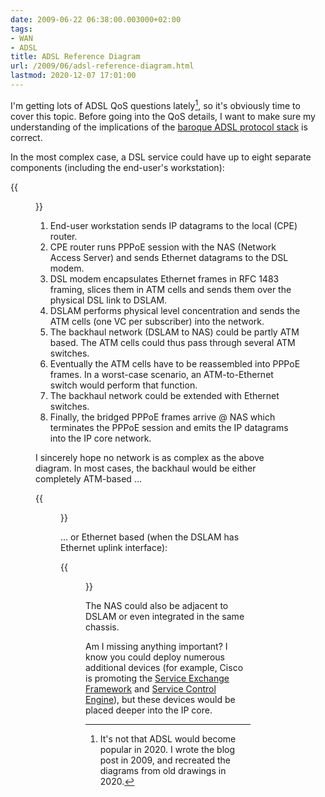 ```yaml
---
date: 2009-06-22 06:38:00.003000+02:00
tags:
- WAN
- ADSL
title: ADSL Reference Diagram
url: /2009/06/adsl-reference-diagram.html
lastmod: 2020-12-07 17:01:00
---
```

I'm getting lots of ADSL QoS questions lately[^1], so it's obviously time to cover this topic. Before going into the QoS details, I want to make sure my understanding of the implications of the [baroque ADSL protocol stack](/2009/03/adsl-overhead.html) is correct.

In the most complex case, a DSL service could have up to eight separate components (including the end-user's workstation):
<!--more-->

{{<figure src="ADSL_Reference_Diagram.png" caption="From end-user to core ISP network: ADSL components">}}

1.  End-user workstation sends IP datagrams to the local (CPE) router.
2.  CPE router runs PPPoE session with the NAS (Network Access Server) and sends Ethernet datagrams to the DSL modem.
3.  DSL modem encapsulates Ethernet frames in RFC 1483 framing, slices them in ATM cells and sends them over the physical DSL link to DSLAM.
4.  DSLAM performs physical level concentration and sends the ATM cells (one VC per subscriber) into the network.
5.  The backhaul network (DSLAM to NAS) could be partly ATM based. The ATM cells could thus pass through several ATM switches.
6.  Eventually the ATM cells have to be reassembled into PPPoE frames. In a worst-case scenario, an ATM-to-Ethernet switch would perform that function.
7.  The backhaul network could be extended with Ethernet switches.
8.  Finally, the bridged PPPoE frames arrive @ NAS which terminates the PPPoE session and emits the IP datagrams into the IP core network.

I sincerely hope no network is as complex as the above diagram. In most cases, the backhaul would be either completely ATM-based ...

{{<figure src="ADSL_Reference_Diagram_ATM.png" caption="ADSL access network with ATM backhaul">}}

... or Ethernet based (when the DSLAM has Ethernet uplink interface):

{{<figure src="ADSL_Reference_Diagram_Ethernet.png" caption="ADSL access network with Ethernet backhaul">}}

The NAS could also be adjacent to DSLAM or even integrated in the same chassis.

Am I missing anything important? I know you could deploy numerous additional devices (for example, Cisco is promoting the [Service Exchange Framework](http://www.cisco.com/en/US/netsol/ns746/networking_solutions_sub_solution.html) and [Service Control Engine](http://www.cisco.com/en/US/netsol/ns746/networking_solutions_sub_solution.html)), but these devices would be placed deeper into the IP core.

[^1]: It's not that ADSL would become popular in 2020. I wrote the blog post in 2009, and recreated the diagrams from old drawings in 2020.